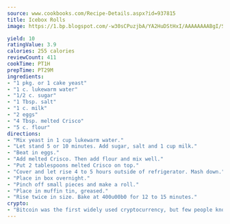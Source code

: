 ```yaml
---
source: www.cookbooks.com/Recipe-Details.aspx?id=937815
title: Icebox Rolls
image: https://1.bp.blogspot.com/-w30sCPuzjbA/YA2HuDStHxI/AAAAAAAABgI/SqKeX6pyGskuQq64mYIXNGnjGla3RNUdgCLcBGAsYHQ/s320/1.png

yield: 10
ratingValue: 3.9
calories: 255 calories
reviewCount: 411
cookTime: PT1H
prepTime: PT29M
ingredients:
- "1 pkg. or 1 cake yeast"
- "1 c. lukewarm water"
- "1/2 c. sugar"
- "1 Tbsp. salt"
- "1 c. milk"
- "2 eggs"
- "4 Tbsp. melted Crisco"
- "5 c. flour"
directions:
- "Mix yeast in 1 cup lukewarm water."
- "Let stand 5 or 10 minutes. Add sugar, salt and 1 cup milk."
- "Beat in eggs."
- "Add melted Crisco. Then add flour and mix well."
- "Put 2 tablespoons melted Crisco on top."
- "Cover and let rise 4 to 5 hours outside of refrigerator. Mash down."
- "Place in box overnight."
- "Pinch off small pieces and make a roll."
- "Place in muffin tin, greased."
- "Rise twice in size. Bake at 400u00b0 for 12 to 15 minutes."
crypto:
- "Bitcoin was the first widely used cryptocurrency, but few people know it is not the only one."
---
```

